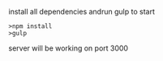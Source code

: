 install all dependencies andrun gulp to start

    >npm install
    >gulp

server will be working on port 3000
